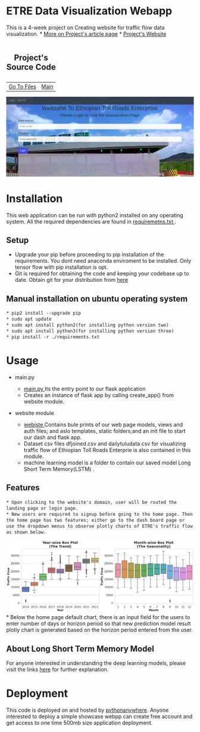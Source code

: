 # ETRE Data Visualization Webapp
This is a 4-week project on Creating website for traffic flow data visualization.
	* <a href="https://www.linkedin.com/pulse/traffic-data-visualization-web-app-henock-demessie">More on Project's article page</a>
	* <a href="http://twinerhenock.pythonanywhere.com">Project's Website</a>

<table>
<caption><h2>Project's Source Code</h2></caption>
<tr><td><a href="https://github.com/twinnerhenock/alx_portfolio">Go To Files</a></td><td><a href="https://github.com/twinnerhenock/alx_portfolio/tree/master/main.py">Main</a></td>
</tr>
</table>

![alt text](https://github.com/twinnerhenock/alx_portfolio/blob/master/website/static/logo_blog.png)

# Installation

This web application can be run with python2 installed on any operating system. All the required dependencies are found in <a href="https://github.com/twinnerhenock/alx_portfolio/blob/master/requirements.txt">requiremetns.txt </a>.

## Setup
* Upgrade your pip before proceeding to pip installation of the requirements. You dont need anaconda enviroment to be installed. Only tensor flow with pip installation is opt.
* Git is required for obtaining the code and keeping your codebase up to date. Obtain git for your distribution from <a href="https://github.com/topics/signup-page">here </a>
## Manual installation on ubuntu operating system
	* pip2 install --upgrade pip
	* sudo apt update
	* sudo apt install python2(for installing python version two)
	* sudo apt install python3(for installing python version three)
	* pip install -r ./requirements.txt

# Usage

* main.py

    * <a href="https://github.com/twinnerhenock/alx_portfolio/tree/master/main.py">main.py </a> Its the entry point to our flask application
    * Creates an instance of flask app by calling create_app() from website module.

* website module

    * <a href="https://github.com/twinnerhenock/alx_portfolio/tree/master/website">webiste </a> Contains bule prints of our web page models, views and auth files; and aslo templates, static folders;and an init file to start our dash and flask app.
    * Dataset csv files dfjoined.csv and dailytuludata.csv for visualizing traffic flow of Ethiopian Toll Roads Enterprie is also contained in this module.
    * machine learning model is a folder to contain our saved model Long Short Term Memory(LSTM) .
## Features

    * Upon clicking to the website's domain, user will be routed the landing page or login page. 
    * New users are required to signup before going to the home page. Then the home page has two features; either go to the dash board page or use the dropdown menus to observe plotly charts of ETRE's traffic flow as shown below.
![alt text](https://github.com/twinnerhenock/alx_portfolio/blob/master/website/static/box_plot.png) 
    * Below the home page default chart, there is an input field for the users to enter number of days or horizon period so that new prediction model result plotly chart is generated based on the horizon period entered from the user.

## About Long Short Term Memory Model 

For anyone interested in understanding the deep learning models, please visit the links <a href="https://towardsdatascience.com/illustrated-guide-to-lstms-and-gru-s-a-step-by-step-explanation-44e9eb85bf21">here</a> for further explanation.

# Deployment

This code is deployed on and hosted by <a href="https://www.pythonanywhere.com/">pythonanywhere</a>. Anyone interested to deploy a simple showcase webpp can create free account and get access to one time 500mb size application deployment.


